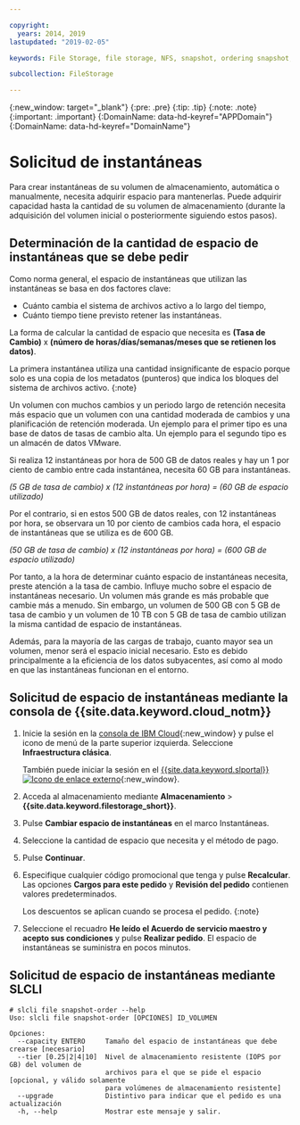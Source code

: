 ```yaml
---

copyright:
  years: 2014, 2019
lastupdated: "2019-02-05"

keywords: File Storage, file storage, NFS, snapshot, ordering snapshot, snapshot space

subcollection: FileStorage

---
```

{:new_window: target="_blank"}
{:pre: .pre}
{:tip: .tip}
{:note: .note}
{:important: .important}
{:DomainName: data-hd-keyref="APPDomain"}
{:DomainName: data-hd-keyref="DomainName"}


# Solicitud de instantáneas

Para crear instantáneas de su volumen de almacenamiento, automática o manualmente, necesita adquirir espacio para mantenerlas. Puede adquirir capacidad hasta la cantidad de su volumen de almacenamiento (durante la adquisición del volumen inicial o posteriormente siguiendo estos pasos).

## Determinación de la cantidad de espacio de instantáneas que se debe pedir

Como norma general, el espacio de instantáneas que utilizan las instantáneas se basa en dos factores clave:
- Cuánto cambia el sistema de archivos activo a lo largo del tiempo,
- Cuánto tiempo tiene previsto retener las instantáneas.  

La forma de calcular la cantidad de espacio que necesita es **(Tasa de Cambio)** x **(número de horas/días/semanas/meses que se retienen los datos)**.  

La primera instantánea utiliza una cantidad insignificante de espacio porque solo es una copia de los metadatos (punteros) que indica los bloques del sistema de archivos activo.
{:note}

Un volumen con muchos cambios y un periodo largo de retención necesita más espacio que un volumen con una cantidad moderada de cambios y una planificación de retención moderada. Un ejemplo para el primer tipo es una base de datos de tasas de cambio alta. Un ejemplo para el segundo tipo es un almacén de datos VMware.

Si realiza 12 instantáneas por hora de 500 GB de datos reales y hay un 1 por ciento de cambio entre cada instantánea, necesita 60 GB para instantáneas.

*(5 GB de tasa de cambio) x (12 instantáneas por hora) = (60 GB de espacio utilizado)*

Por el contrario, si en estos 500 GB de datos reales, con 12 instantáneas por hora, se observara un 10 por ciento de cambios cada hora, el espacio de instantáneas que se utiliza es de 600 GB.

*(50 GB de tasa de cambio) x (12 instantáneas por hora) = (600 GB de espacio utilizado)*

Por tanto, a la hora de determinar cuánto espacio de instantáneas necesita, preste atención a la tasa de cambio. Influye mucho sobre el espacio de instantáneas necesario. Un volumen más grande es más probable que cambie más a menudo. Sin embargo, un volumen de 500 GB con 5 GB de tasa de cambio y un volumen de 10 TB con 5 GB de tasa de cambio utilizan la misma cantidad de espacio de instantáneas.

Además, para la mayoría de las cargas de trabajo, cuanto mayor sea un volumen, menor será el espacio inicial necesario. Esto es debido principalmente a la eficiencia de los datos subyacentes, así como al modo en que las instantáneas funcionan en el entorno.

## Solicitud de espacio de instantáneas mediante la consola de {{site.data.keyword.cloud_notm}}

1. Inicie la sesión en la [consola de IBM Cloud](https://{DomainName}/){:new_window} y pulse el icono de menú de la parte superior izquierda. Seleccione **Infraestructura clásica**.

   También puede iniciar la sesión en el [{{site.data.keyword.slportal}} ![Icono de enlace externo](../../icons/launch-glyph.svg "Icono de enlace externo")](https://control.softlayer.com/){:new_window}.
2. Acceda al almacenamiento mediante **Almacenamiento** > **{{site.data.keyword.filestorage_short}}**.
3. Pulse **Cambiar espacio de instantáneas** en el marco Instantáneas.
4. Seleccione la cantidad de espacio que necesita y el método de pago.
5. Pulse **Continuar**.
6. Especifique cualquier código promocional que tenga y pulse **Recalcular**. Las opciones **Cargos para este pedido** y **Revisión del pedido** contienen valores predeterminados.

   Los descuentos se aplican cuando se procesa el pedido.
   {:note}
7. Seleccione el recuadro **He leído el Acuerdo de servicio maestro y acepto sus condiciones** y pulse **Realizar pedido**. El espacio de instantáneas se suministra en pocos minutos.

## Solicitud de espacio de instantáneas mediante SLCLI

```
# slcli file snapshot-order --help
Uso: slcli file snapshot-order [OPCIONES] ID_VOLUMEN

Opciones:
  --capacity ENTERO     Tamaño del espacio de instantáneas que debe crearse [necesario]
  --tier [0.25|2|4|10]  Nivel de almacenamiento resistente (IOPS por GB) del volumen de
                        archivos para el que se pide el espacio [opcional, y válido solamente
                        para volúmenes de almacenamiento resistente]
  --upgrade             Distintivo para indicar que el pedido es una actualización
  -h, --help            Mostrar este mensaje y salir.
```
